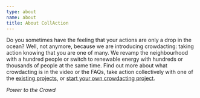 ```yaml
---
type: about
name: about
title: About CollAction
---
```

Do you sometimes have the feeling that your actions are only a drop in the ocean? Well, not anymore, because we are introducing crowdacting: taking action knowing that you are one of many. We revamp the neighbourhood with a hundred people or switch to renewable energy with hundreds or thousands of people at the same time. Find out more about what crowdacting is in the video or the FAQs, take action collectively with one of the [existing projects](/projects/find), or [start your own crowdacting  project](/projects/start).

_Power to the Crowd_
